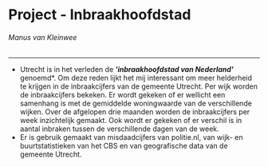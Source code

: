 # Project - Inbraakhoofdstad
###### Manus van Kleinwee
---
* Utrecht is in het verleden de **_'inbraakhoofdstad van Nederland'_** genoemd*. Om deze reden lijkt het mij interessant om meer helderheid te krijgen in de inbraakcijfers van de gemeente Utrecht. Per wijk worden de inbraakcijfers bekeken. Er wordt gekeken of er wellicht een samenhang is met de gemiddelde woningwaarde van de verschillende wijken. Over de afgelopen drie maanden worden de inbraakcijfers per week inzichtelijk gemaakt. Ook wordt er gekeken of er verschil is in aantal inbraken tussen de verschillende dagen van de week.
* Er is gebruik gemaakt van misdaadcijfers van politie.nl, van wijk- en buurtstatistieken van het CBS en van geografische data van de gemeente Utrecht.
